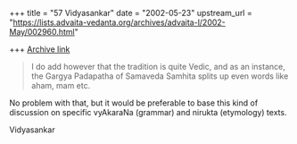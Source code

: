 +++
title = "57 Vidyasankar"
date = "2002-05-23"
upstream_url = "https://lists.advaita-vedanta.org/archives/advaita-l/2002-May/002960.html"

+++
[Archive link](https://lists.advaita-vedanta.org/archives/advaita-l/2002-May/002960.html)

>I do add however that the tradition is quite Vedic, and as an instance, the
>Gargya Padapatha of Samaveda Samhita splits up even words like aham, mam
>etc.

No problem with that, but it would be preferable to base this kind of
discussion on specific vyAkaraNa (grammar) and nirukta (etymology) texts.

Vidyasankar

